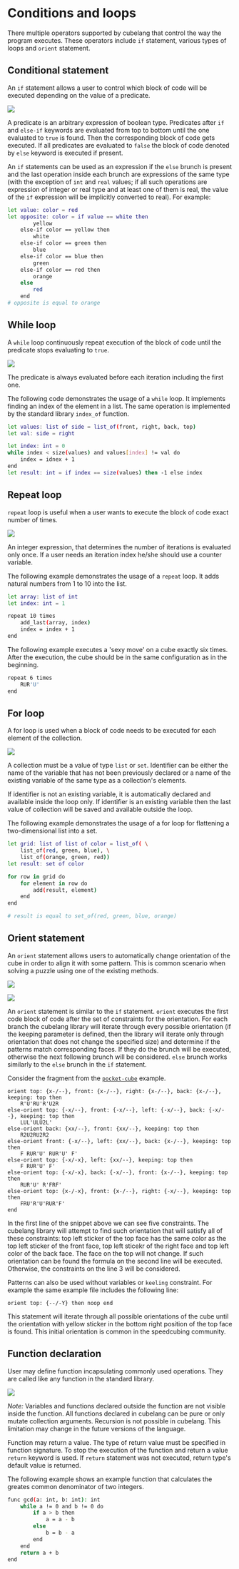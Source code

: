 # Conditions and loops

There multiple operators supported by cubelang that control the way the program executes. These operators include `if` statement, various types of loops and `orient` statement.

## Conditional statement

An `if` statement allows a user to control which block of code will be executed depending on the value of a predicate. 

![](./diagrams/out/if.svg)

A predicate is an arbitrary expression of boolean type. Predicates after `if` and `else-if` keywords are evaluated from top to bottom until the one evaluated to `true` is found. Then the corresponding block of code gets executed. If all predicates are evaluated to `false` the block of code denoted by `else` keyword is executed if present.

An `if` statements can be used as an expression if the `else` brunch is present and the last operation inside each brunch are expressions of the same type (with the exception of `int` and `real` values; if all such operations are expression of integer or real type and at least one of them is real, the value of the `if` expression will be implicitly converted to real). For example:

```bash
let value: color = red
let opposite: color = if value == white then 
        yellow
    else-if color == yellow then
        white
    else-if color == green then
        blue
    else-if color == blue then
        green
    else-if color == red then
        orange
    else
        red
    end
# opposite is equal to orange
```

## While loop

A `while` loop continuously repeat execution of the block of code until the predicate stops evaluating to `true`.

![](./diagrams/out/while.svg)

The predicate is always evaluated before each iteration including the first one. 

The following code demonstrates the usage of a `while` loop. It implements finding an index of the element in a list. The same operation is implemented by the standard library `index_of` function.

```bash
let values: list of side = list_of(front, right, back, top)
let val: side = right

let index: int = 0
while index < size(values) and values[index] != val do
    index = idnex + 1
end
let result: int = if index == size(values) then -1 else index
```

## Repeat loop

`repeat` loop is useful when a user wants to execute the block of code exact number of times.

![](./diagrams/out/repeat.svg)

An integer expression, that determines the number of iterations is evaluated only once. If a user needs an iteration index he/she should use a counter variable.

The following example demonstrates the usage of a `repeat` loop. It adds natural numbers from 1 to 10 into the list.

```bash
let array: list of int
let index: int = 1

repeat 10 times
    add_last(array, index)
    index = index + 1
end
```

The following example executes a 'sexy move' on a cube exactly six times. After the execution, the cube should be in the same configuration as in the beginning.

```bash
repeat 6 times
    RUR'U'
end
```

## For loop

A for loop is used when a block of code needs to be executed for each element of the collection.

![](./diagrams/out/for.svg)

A collection must be a value of type `list` or `set`. Identifier can be either the name of the variable that has not been previously declared or a name of the existing variable of the same type as a collection's elements.

If identifier is not an existing variable, it is automatically declared and available inside the loop only. If identifier is an existing variable then the last value of collection will be saved and available outside the loop.

The following example demonstrates the usage of a for loop for flattening a two-dimensional list into a set.

```bash
let grid: list of list of color = list_of( \
    list_of(red, green, blue), \
    list_of(orange, green, red))
let result: set of color

for row in grid do
    for element in row do
        add(result, element)
    end
end

# result is equal to set_of(red, green, blue, orange)
```

## Orient statement

An `orient` statement allows users to automatically change orientation of the cube in order to align it with some pattern. This is common scenario when solving a puzzle using one of the existing methods.

![](./diagrams/out/orient.svg)

![](./diagrams/out/orient-constraints.svg)

An `orient` statement is similar to the `if` statement. `orient` executes the first code block of code after the set of constraints for the orientation. For each branch the cubelang library will iterate through every possible orientation (if the keeping parameter is defined, then the library will iterate only through orientation that does not change the specified size) and determine if the patterns match corresponding faces. If they do the brunch will be executed, otherwise the next following brunch will be considered. `else` brunch works similarly to the `else` brunch in the `if` statement.

Consider the fragment from the [`pocket-cube`](../examples/pocket-cube) example. 

```
orient top: {x-/--}, front: {x-/--}, right: {x-/--}, back: {x-/--}, keeping: top then
    R'U'RU'R'U2R
else-orient top: {-x/--}, front: {-x/--}, left: {-x/--}, back: {-x/--}, keeping: top then
    LUL'ULU2L'
else-orient back: {xx/--}, front: {xx/--}, keeping: top then
    R2U2RU2R2
else-orient front: {-x/--}, left: {xx/--}, back: {x-/--}, keeping: top then
    F RUR'U' RUR'U' F'
else-orient top: {-x/-x}, left: {xx/--}, keeping: top then
    F RUR'U' F'
else-orient top: {-x/-x}, back: {-x/--}, front: {x-/--}, keeping: top then
    RUR'U' R'FRF'
else-orient top: {x-/-x}, front: {x-/--}, right: {-x/--}, keeping: top then
    FRU'R'U'RUR'F'
end
```

In the first line of the snippet above we can see five constraints. The cubelang library will attempt to find such orientation that will satisfy all of these constraints: top left sticker of the top face has the same color as the top left sticker of the front face, top left sticekr of the right face and top left color of the back face. The face on the top will not change. If such orientation can be found the formula on the second line will be executed. Otherwise, the constraints on the line 3 will be considered.

Patterns can also be used without variables or `keeling` constraint. For example the same example file includes the following line:

```
orient top: {--/-Y} then noop end
```

This statement will iterate through all possible orientations of the cube until the orientation with yellow sticker in the bottom right position of the top face is found. This initial orientation is common in the speedcubing community.


## Function declaration

User may define function incapsulating commonly used operations. They are called like any function in the standard library. 

![](./diagrams/out/functions.svg)

*Note:* Variables and functions declared outside the function are not visible inside the function. All functions declared in cubelang can be pure or only mutate collection arguments. Recursion is not possible in cubelang. This limitation may change in the future versions of the language.

Function may return a value. The type of return value must be specified in function signature. To stop the execution of the function and return a value `return` keyword is used. If `return` statement was not executed, return type's default value is returned. 

The following example shows an example function that calculates the greates common denominator of two integers.

```bash
func gcd(a: int, b: int): int
    while a != 0 and b != 0 do
        if a > b then
            a = a - b
        else
            b = b - a
        end
    end
    return a + b
end
```